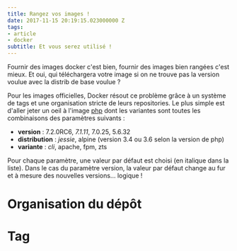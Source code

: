 ```yaml
---
title: Rangez vos images !
date: 2017-11-15 20:19:15.023000000 Z
tags:
- article
- docker
subtitle: Et vous serez utilisé !
---
```


Fournir des images docker c'est bien, fournir des images bien rangées c'est mieux. Et oui, qui téléchargera votre image si on ne trouve pas la version voulue avec la distrib de base voulue ?

Pour les images officielles, Docker résout ce problème grâce à un système de tags et une organisation stricte de leurs repositories. Le plus simple est d'aller jeter un oeil à l'image [php](https://hub.docker.com/r/_/php) dont les variantes sont toutes les combinaisons des paramètres suivants :

- **version** : 7.2.0RC6, *7.1.11*, 7.0.25, 5.6.32
- **distribution** : *jessie*, alpine (version 3.4 ou 3.6 selon la version de php)
- **variante** : *cli*, apache, fpm, zts

Pour chaque paramètre, une valeur par défaut est choisi (en italique dans la liste). Dans le cas du paramètre version, la valeur par défaut change au fur et à mesure des nouvelles versions... logique !

# Organisation du dépôt



# Tag
